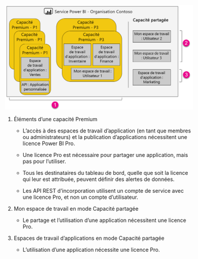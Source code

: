 ![](media/powerbi-premium-illustration/premium-chart.png "Illustration de Power BI Premium")

1. Éléments d’une capacité Premium
   
   * L’accès à des espaces de travail d’application (en tant que membres ou administrateurs) et la publication d’applications nécessitent une licence Power BI Pro.

   * Une licence Pro est nécessaire pour partager une application, mais pas pour l’utiliser.

   * Tous les destinataires du tableau de bord, quelle que soit la licence qui leur est attribuée, peuvent définir des alertes de données.

   * Les API REST d’incorporation utilisent un compte de service avec une licence Pro, et non un compte d’utilisateur.

2. Mon espace de travail en mode Capacité partagée
   
   * Le partage et l’utilisation d’une application nécessitent une licence Pro.

3. Espaces de travail d’applications en mode Capacité partagée
   
   * L’utilisation d’une application nécessite une licence Pro.

